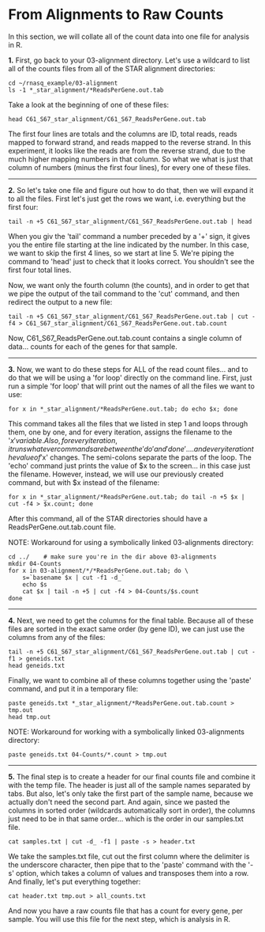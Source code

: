 From Alignments to Raw Counts
==============================

In this section, we will collate all of the count data into one file for analysis in R.

**1\.** First, go back to your 03-alignment directory. Let's use a wildcard to list all of the counts files from all of the STAR alignment directories:

    cd ~/rnasq_example/03-alignment
    ls -1 *_star_alignment/*ReadsPerGene.out.tab

Take a look at the beginning of one of these files:

    head C61_S67_star_alignment/C61_S67_ReadsPerGene.out.tab

The first four lines are totals and the columns are ID, total reads, reads mapped to forward strand, and reads mapped to the reverse strand. In this experiment, it looks like the reads are from the reverse strand, due to the much higher mapping numbers in that column. So what we what is just that column of numbers (minus the first four lines), for every one of these files.

---

**2\.** So let's take one file and figure out how to do that, then we will expand it to all the files. First let's just get the rows we want, i.e. everything but the first four:

    tail -n +5 C61_S67_star_alignment/C61_S67_ReadsPerGene.out.tab | head

When you giv the 'tail' command a number preceded by a '+' sign, it gives you the entire file starting at the line indicated by the number. In this case, we want to skip the first 4 lines, so we start at line 5. We're piping the command to 'head' just to check that it looks correct. You shouldn't see the first four total lines.

Now, we want only the fourth column (the counts), and in order to get that we pipe the output of the tail command to the 'cut' command, and then redirect the output to a new file:

    tail -n +5 C61_S67_star_alignment/C61_S67_ReadsPerGene.out.tab | cut -f4 > C61_S67_star_alignment/C61_S67_ReadsPerGene.out.tab.count

Now, C61_S67_ReadsPerGene.out.tab.count contains a single column of data... counts for each of the genes for that sample.

---

**3\.** Now, we want to do these steps for ALL of the read count files... and to do that we will be using a 'for loop' directly on the command line. First, just run a simple 'for loop' that will print out the names of all the files we want to use:

    for x in *_star_alignment/*ReadsPerGene.out.tab; do echo $x; done

This command takes all the files that we listed in step 1 and loops through them, one by one, and for every iteration, assigns the filename to the '$x' variable. Also, for every iteration, it runs whatever commands are between the 'do' and 'done'.... and every iteration the value of '$x' changes. The semi-colons separate the parts of the loop. The 'echo' command just prints the value of $x to the screen... in this case just the filename. However, instead, we will use our previously created command, but with $x instead of the filename:

    for x in *_star_alignment/*ReadsPerGene.out.tab; do tail -n +5 $x | cut -f4 > $x.count; done

After this command, all of the STAR directories should have a ReadsPerGene.out.tab.count file.

NOTE: Workaround for using a symbolically linked 03-alignments directory:

    cd ../    # make sure you're in the dir above 03-alignments
    mkdir 04-Counts
    for x in 03-alignment/*/*ReadsPerGene.out.tab; do \
        s=`basename $x | cut -f1 -d_`
        echo $s
        cat $x | tail -n +5 | cut -f4 > 04-Counts/$s.count
    done

---

**4\.** Next, we need to get the columns for the final table. Because all of these files are sorted in the exact same order (by gene ID), we can just use the columns from any of the files:

    tail -n +5 C61_S67_star_alignment/C61_S67_ReadsPerGene.out.tab | cut -f1 > geneids.txt
    head geneids.txt

Finally, we want to combine all of these columns together using the 'paste' command, and put it in a temporary file:

    paste geneids.txt *_star_alignment/*ReadsPerGene.out.tab.count > tmp.out
    head tmp.out

NOTE: Workaround for working with a symbolically linked 03-alignments directory:

    paste geneids.txt 04-Counts/*.count > tmp.out

---

**5\.** The final step is to create a header for our final counts file and combine it with the temp file. The header is just all of the sample names separated by tabs. But also, let's only take the first part of the sample name, because we actually don't need the second part. And again, since we pasted the columns in sorted order (wildcards automatically sort in order), the columns just need to be in that same order... which is the order in our samples.txt file.

    cat samples.txt | cut -d_ -f1 | paste -s > header.txt

We take the samples.txt file, cut out the first column where the delimiter is the underscore character, then pipe that to the 'paste' command with the '-s' option, which takes a column of values and transposes them into a row. And finally, let's put everything together:

    cat header.txt tmp.out > all_counts.txt

And now you have a raw counts file that has a count for every gene, per sample. You will use this file for the next step, which is analysis in R.
